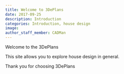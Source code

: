 ```yaml
---
title: Welcome to 3DePlans
date: 2017-09-25
description: Introduction
categories: Introduction, house design
image: 
author_staff_member: CADMan
---
```

Welcome to the 3DePlans

This site allows you to explore house design in general.

Thank you for choosing 3DePlans
